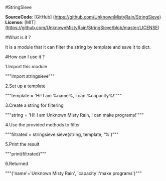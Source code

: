 #StringSieve

__SourceCode__:    [GitHub] (https://github.com/UnknownMistyRain/StringSieve)
__License__:     [MIT] (https://github.com/UnknownMistyRain/StringSieve/blob/master/LICENSE)

#What is it ?

It is a module that it can filter the string by template and save it to dict.

#How can I use it ?

1.Import this module

"""import stringsieve"""

2.Set up a template

"""template = 'Hi! I am %name%, I can %capacity%!'"""

3.Create a string for filtering

"""string = 'Hi! I am Unknown Misty Rain, I can make programs!'"""

4.Use the provided methods to filter

"""filtrated = stringsieve.sieve(string, template, '%')"""

5.Print the result

"""print(filtrated)"""

6.Returned

"""{'name'='Unknown Misty Rain', 'capacity':'make programs'}"""
